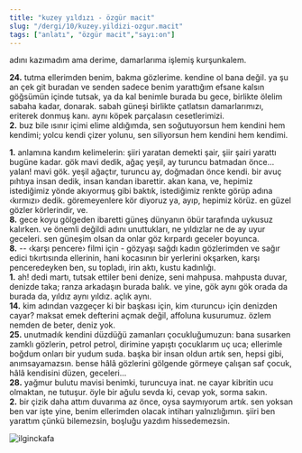 ```yaml
---
title: "kuzey yıldızı - özgür macit"
slug: "/dergi/10/kuzey.yildizi-ozgur.macit"
tags: ["anlatı", "özgür macit","sayı:on"]
---
```


adını kazımadım ama derime, damarlarıma işlemiş kurşunkalem.

**24.** tutma ellerimden benim, bakma gözlerime. kendine ol bana değil.
ya şu an çek git buradan ve senden sadece benim yarattığım efsane kalsın
göğsümün içinde tutsak, ya da kal benimle burada bu gece, birlikte
ölelim sabaha kadar, donarak. sabah güneşi birlikte çatlatsın
damarlarımızı, eriterek donmuş kanı. aynı köpek parçalasın
cesetlerimizi.\
**2.** buz bile ısınır içimi elime aldığımda, sen soğutuyorsun hem
kendini hem kendimi; yolcu kendi çizer yolunu, sen siliyorsun hem
kendini hem kendimi.

**1.** anlamına kandım kelimelerin: şiiri yaratan demekti şair, şiir
şairi yarattı bugüne kadar. gök mavi dedik, ağaç yeşil, ay turuncu
batmadan önce... yalan! mavi gök. yeşil ağaçtır, turuncu ay, doğmadan
önce kendi. bir avuç pıhtıya insan dedik, insan kandan ibarettir. akan
kana, ve, hepimiz istediğimiz yönde akıyormuş gibi baktık, istediğimiz
renkte görüp adına ‹kırmızı› dedik. göremeyenlere kör diyoruz ya, ayıp,
hepimiz körüz. en güzel gözler körlerindir, ve.\
**8.** gece koyu gölgeden ibaretti güneş dünyanın öbür tarafında uykusuz
kalırken. ve önemli değildi adını unuttukları, ne yıldızlar ne de ay
uyur geceleri. sen güneşim olsan da onlar göz kırpardı geceler boyunca.\
**8.** -- ‹karşı pencere› filmi için - gözyaşı sağdı kadın gözlerimden
ve sağır edici tıkırtısında ellerinin, hani kocasının bir yerlerini
okşarken, karşı penceredeyken ben, su topladı, irin aktı, kustu
kadınlığı.\
**1.** ah! dedi martı, tutsak ettiler beni denize, seni mahpusa.
mahpusta duvar, denizde taka; ranza arkadaşın burada balık. ve yine, gök
aynı gök orada da burada da, yıldız aynı yıldız. açlık aynı.\
**14.** kim adından vazgeçer ki bir başkası için, kim ‹turuncu› için
denizden cayar? maksat emek defterini açmak değil, affoluna kusurumuz.
özlem nemden de beter, deniz yok.\
**25.** unutmadık kendini düzdüğü zamanları çocukluğumuzun: bana
susarken zamklı gözlerin, petrol petrol, dirimine yapıştı çocuklarım uç
uca; ellerimle boğdum onları bir yudum suda. başka bir insan oldun artık
sen, hepsi gibi, anımsayamazsın. bense hâlâ gözlerini gölgende görmeye
çalışan saf çocuk, hâlâ kendisini düzen, geceleri...\
**28.** yağmur bulutu mavisi benimki, turuncuya inat. ne cayar kibritin
ucu olmaktan, ne tutuşur. öyle bir ağulu sevda ki, cevap yok, sorma
sakın.\
**2.** bir çizik daha attım duvarıma az önce, oysa saymıyorum artık. sen
yoksan ben var işte yine, benim ellerimden olacak intiharı
yalnızlığımın. şiiri ben yarattım çünkü bilemezsin, boşluğu
yazdım hissedemezsin.



![ilginckafa](/img/ilginckafa.jpg)

